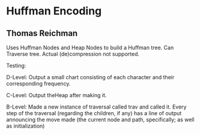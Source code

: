 # Huffman Encoding
## Thomas Reichman

Uses Huffman Nodes and Heap Nodes to build a Huffman tree. Can Traverse tree. Actual (de)compression not supported.

Testing:

D-Level:
Output a small chart consisting of each character and their corresponding frequency.

C-Level:
Output theHeap after making it.

B-Level: Made a new instance of traversal called trav and called it. Every step of the traversal (regarding the children, if any) has a line of output announcing the move made (the current node and path, specifically; as well as initialization)